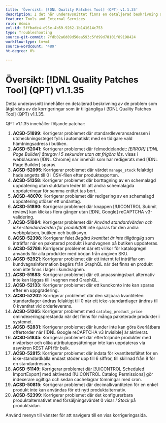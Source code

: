 ```yaml
---
title: 'Översikt: [!DNL Quality Patches Tool] (QPT) v1.1.35'
description: I det här underavsnittet finns en detaljerad beskrivning av de problem som åtgärdats av de korrigeringar som finns i  [!DNL Quality Patches Tool] (QPT) v1.1.35.
feature: Tools and External Services
role: Admin
exl-id: 5ffbade4-c95e-4b59-9262-1b141614c753
type: Troubleshooting
source-git-commit: 7fdb02a6d89d50ea593c5fd99d78101f89198424
workflow-type: tm+mt
source-wordcount: '489'
ht-degree: 0%

---
```


# Översikt: [!DNL Quality Patches Tool] (QPT) v1.1.35

Detta underavsnitt innehåller en detaljerad beskrivning av de problem som åtgärdats av de korrigeringar som är tillgängliga i [!DNL Quality Patches Tool] (QPT) v1.1.35.

QPT v1.1.35 innehåller följande patchar:

1. **ACSD-51899**: Korrigerar problemet där standardleveransadressen i utcheckningssteget fylls i automatiskt med en tidigare vald hämtningsadress i butiken.
1. **ACSD-52041**: Korrigerar problemet där felmeddelandet: *[ERROR] [!DNL Page Builder] återgav i 5 sekunder utan att frigöra lås*. visas i webbläsaren [!DNL Chrome] när innehåll som har redigerats med [!DNL Page Builder] sparas.
1. **ACSD-52095**: Korrigerar problemet där värdet `manage_stock` felaktigt hade angetts till 0 i CSV-filen efter produktexporten.
1. **ACSD-51358**: Korrigerar problemet där borttagning av en schemalagd uppdatering utan slutdatum leder till att andra schemalagda uppdateringar för samma entitet tas bort.
1. **ACSD-48070**: Korrigerar problemet där redigering av en schemalagd uppdatering utlöser ett undantag.
1. **ACSD-51890**: Korrigerar problemet där knappen [!UICONTROL Submit review] kan klickas flera gånger utan [!DNL Google] reCAPTCHA v3-validering.
1. **ACSD-51984**: Korrigerar problemet där *Använd standardvärden och icke-standardvärden för produktfält* inte sparas för den andra webbplatsen, butiken och butiksvyn.
1. **ACSD-52398**: Korrigerar felet *Begärd kvantitet är inte tillgänglig* som inträffar när en paketerad produkt i kundvagnen på butiken uppdateras.
1. **ACSD-52786**: Korrigerar problemet där ett villkor för katalogregel används för alla produkter med början från angiven SKU.
1. **ACSD-52921**: Korrigerar problemet där ett internt fel inträffar om kundvagnsinformation begärs från GraphQL när det finns en produkt som inte finns i lager i kundvagnen.
1. **ACSD-51683**: Korrigerar problemet där ett anpassningsbart alternativ inte kan läggas till i vagnen med GraphQL.
1. **ACSD-52133**: Korrigerar problemet där ett kundkonto inte kan sparas efter en uppgradering.
1. **ACSD-52202**: Korrigerar problemet där den säljbara kvantiteten standardlager ändras felaktigt till 0 när ett icke-standardlager ändras till 0 kvantitet vid orderleverans.
1. **ACSD-51265**: Korrigerar problemet med `catalog_product_price` omindexeringsprestanda när det finns för många paketerade produkter i systemet.
1. **ACSD-52831**: Korrigerar problemet där kunder inte kan göra överlåtbara offertorder när [!DNL Google reCAPTCHA v3 Invisible] är aktiverat.
1. **ACSD-51845**: Korrigerar problemet där efterföljande produkter med nivåpriser och olika attributuppsättningar inte kan uppdateras via asynkron REST API för bulk.
1. **ACSD-52815**: Korrigerar problemet där indata för kvantitetsfältet för en icke-standardkälla endast stöder upp till 6 siffror, till skillnad från 8 för en standardresurs.
1. **ACSD-51149**: Korrigerar problemet där [!UICONTROL Scheduled ImportExport] med aktiverad [!UICONTROL Catalog Permissions] gör indexerare ogiltiga och sedan cachelagrar tömningar med cron.
1. **ACSD-50815**: Korrigerar problemet där decimalkvantiteten för en enkel produkt inte kan användas för ett nytt produktalternativ.
1. **ACSD-52399**: Korrigerar problemet där det konfigurerbara produktalternativet med försäljningsvärdet 0 visar *I Stock* på produktsidan.

Använd menyn till vänster för att navigera till en viss korrigeringssida.

